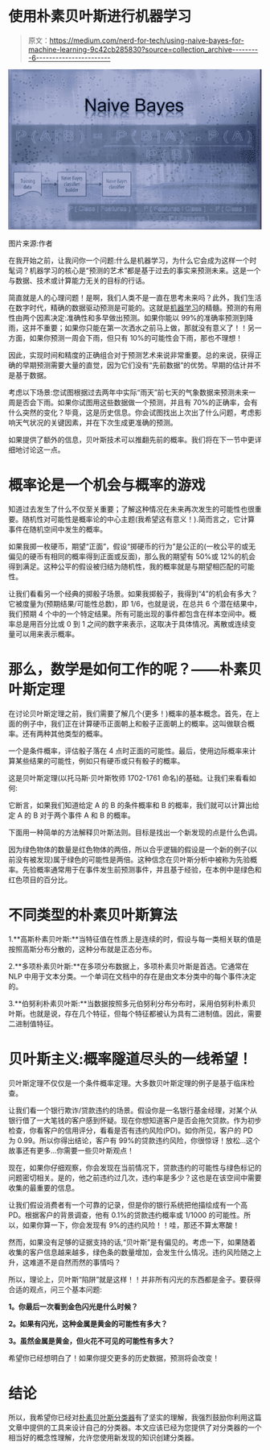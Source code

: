 # 使用朴素贝叶斯进行机器学习

> 原文：<https://medium.com/nerd-for-tech/using-naive-bayes-for-machine-learning-9c42cb285830?source=collection_archive---------6----------------------->

![](img/35b699b74121e7d2fc1f577bae5fbc1e.png)

图片来源:作者

在我开始之前，让我问你一个问题:什么是机器学习，为什么它会成为这样一个时髦词？机器学习的核心是“预测的艺术”都是基于过去的事实来预测未来。这是一个与数据、技术或计算能力无关的目标的行话。

简直就是人的心理问题！是啊，我们人类不是一直在思考未来吗？此外，我们生活在数字时代，精确的数据驱动预测是可能的。这就是[机器学习](https://www.cogitotech.com/)的精髓。预测的有用性由两个因素决定:准确性和多早做出预测。如果你能以 99%的准确率预测到降雨，这并不重要；如果你只能在第一次洒水之前马上做，那就没有意义了！！另一方面，如果你预测一周会下雨，但只有 10%的可能性会下雨，那也不理想！

因此，实现时间和精度的正确组合对于预测艺术来说非常重要。总的来说，获得正确的早期预测需要大量的直觉，因为它们没有“先前数据”的优势。早期的估计并不是基于数据。

考虑以下场景:您试图根据过去两年中实际“雨天”前七天的气象数据来预测未来一周是否会下雨。如果你试图用这些数据做一个预测，并且有 70%的正确率，会有什么突然的变化？毕竟，这是历史信息。你会试图找出上次出了什么问题，考虑影响天气状况的关键因素，并在下次生成更准确的预测。

如果提供了额外的信息，贝叶斯技术可以推翻先前的概率。我们将在下一节中更详细地讨论这一点。

# 概率论是一个机会与概率的游戏

知道过去发生了什么不仅至关重要；了解这种情况在未来再次发生的可能性也很重要。随机性对可能性是概率论的中心主题(我希望这有意义！).简而言之，它计算事件在随机空间中发生的概率。

如果我掷一枚硬币，期望“正面”，假设“掷硬币的行为”是公正的(一枚公平的或无偏见的硬币有相同的概率得到正面或反面)，那么我的期望有 50%或 12%的机会得到满足。这种公平的假设被归结为随机性，我的概率就是与期望相匹配的可能性。

让我们看看另一个经典的掷骰子场景。如果我掷骰子，我得到“4”的机会有多大？它被度量为(预期结果/可能性总数)，即 1/6，也就是说，在总共 6 个潜在结果中，我们预期 4 个中的一个特定结果。所有可能出现的事件都包含在样本空间中。概率总是用百分比或 0 到 1 之间的数字来表示，这取决于具体情况。离散或连续变量可以用来表示概率。

# 那么，数学是如何工作的呢？——朴素贝叶斯定理

在讨论贝叶斯定理之前，我们需要了解几个(更多！)概率的基本概念。首先，在上面的例子中，我们正在计算硬币正面朝上和骰子正面朝上的概率。这叫做联合概率。还有两种其他类型的概率。

一个是条件概率，评估骰子落在 4 点时正面的可能性。最后，使用边际概率来计算某些结果的可能性，例如只有硬币或只有骰子的概率。

这是贝叶斯定理(以托马斯·贝叶斯牧师 1702-1761 命名)的基础。让我们来看看如何:

它断言，如果我们知道给定 A 的 B 的条件概率和 B 的概率，我们就可以计算出给定 A 的 B 对于两个事件 A 和 B 的概率。

下面用一种简单的方法解释贝叶斯法则。目标是找出一个新发现的点是什么色调。

因为绿色物体的数量是红色物体的两倍，所以合乎逻辑的假设是一个新的例子(以前没有被发现)属于绿色的可能性是两倍。这种信念在贝叶斯分析中被称为先验概率。先验概率通常用于在事件发生前预测事件，并且基于经验，在本例中是绿色和红色项目的百分比。

# 不同类型的朴素贝叶斯算法

1.**高斯朴素贝叶斯:**当特征值在性质上是连续的时，假设与每一类相关联的值是按照高斯分布分散的，这种分布就是正态分布。

2.**多项朴素贝叶斯:**在多项分布数据上，多项朴素贝叶斯是首选。它通常在 NLP 中用于文本分类。一个单词在文档中的存在是由文本分类中的每个事件决定的。

3.**伯努利朴素贝叶斯:**当数据按照多元伯努利分布分布时，采用伯努利朴素贝叶斯。也就是说，存在几个特征，但每个特征都被认为具有二进制值。因此，需要二进制值特征。

# 贝叶斯主义:概率隧道尽头的一线希望！

贝叶斯定理不仅仅是一个条件概率定理。大多数贝叶斯定理的例子是基于临床检查。

让我们看一个银行欺诈/贷款违约的场景。假设你是一名银行基金经理，对某个从银行借了一大笔钱的客户感到怀疑。现在你想知道客户是否会拖欠贷款。作为初步检查，你看客户的信用评分，看看是否有违约风险(PD)。如你所见，客户的 PD 为 0.99。所以你得出结论，客户有 99%的贷款违约风险，你很惊讶！放松…这个故事还有更多…你需要一些贝叶斯观点！

现在，如果你仔细观察，你会发现在当前情况下，贷款违约的可能性与绿色标记的问题密切相关。是的，他之前违约过几次，违约率是多少？这也是在该空间中需要收集的最重要的信息。

让我们假设消费者有一个可靠的记录，但是你的银行系统把他描绘成有一个高 PD。根据客户的背景调查，他有 0.1%的贷款违约概率或 1/1000 的可能性。所以，如果你算一下，你会发现有 9%的违约风险！！哇，那还不算太寒酸！

然而，如果没有足够的证据支持的话,“贝叶斯”是有偏见的。考虑一下，如果随着收集的客户信息越来越多，绿色条的数量增加，会发生什么情况。违约风险随之上升，这难道不是自然而然的事情吗？

所以，理论上，贝叶斯“陷阱”就是这样！！并非所有闪光的东西都是金子。要获得合适的观点，问三个基本问题:

**1。你最后一次看到金色闪光是什么时候？**

**2。如果有闪光，这种金属是黄金的可能性有多大？**

**3。虽然金属是黄金，但火花不可见的可能性有多大？**

希望你已经想明白了！如果你提交更多的历史数据，预测将会改变！

# 结论

所以，我希望你已经对[朴素贝叶斯分类器](https://cogitotech.medium.com/what-is-classification-in-machine-learning-5bf729e5f748)有了坚实的理解，我强烈鼓励你利用这篇文章中提供的工具来设计自己的分类器。本文应该已经为您提供了对分类器的一个相当好的概念性理解，允许您使用新发现的知识创建分类器。